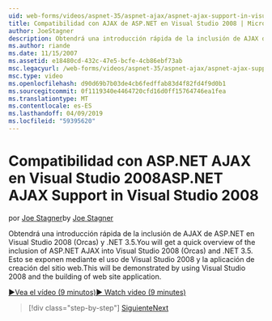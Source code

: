 ```yaml
---
uid: web-forms/videos/aspnet-35/aspnet-ajax/aspnet-ajax-support-in-visual-studio-2008
title: Compatibilidad con AJAX de ASP.NET en Visual Studio 2008 | Microsoft Docs
author: JoeStagner
description: Obtendrá una introducción rápida de la inclusión de AJAX de ASP.NET en Visual Studio 2008 (Orcas) y .NET 3.5. Esto se exponen mediante el uso de Visual Studio...
ms.author: riande
ms.date: 11/15/2007
ms.assetid: e18480cd-432c-47e5-bcfe-4cb86ebf73ab
msc.legacyurl: /web-forms/videos/aspnet-35/aspnet-ajax/aspnet-ajax-support-in-visual-studio-2008
msc.type: video
ms.openlocfilehash: d90d69b7b03de4cb6fedffab83d4f82fd4f9d0b1
ms.sourcegitcommit: 0f1119340e4464720cfd16d0ff15764746ea1fea
ms.translationtype: MT
ms.contentlocale: es-ES
ms.lasthandoff: 04/09/2019
ms.locfileid: "59395620"
---
```

# <a name="aspnet-ajax-support-in-visual-studio-2008"></a><span data-ttu-id="d418f-104">Compatibilidad con ASP.NET AJAX en Visual Studio 2008</span><span class="sxs-lookup"><span data-stu-id="d418f-104">ASP.NET AJAX Support in Visual Studio 2008</span></span>

<span data-ttu-id="d418f-105">por [Joe Stagner](https://github.com/JoeStagner)</span><span class="sxs-lookup"><span data-stu-id="d418f-105">by [Joe Stagner](https://github.com/JoeStagner)</span></span>

<span data-ttu-id="d418f-106">Obtendrá una introducción rápida de la inclusión de AJAX de ASP.NET en Visual Studio 2008 (Orcas) y .NET 3.5.</span><span class="sxs-lookup"><span data-stu-id="d418f-106">You will get a quick overview of the inclusion of ASP.NET AJAX into Visual Studio 2008 (Orcas) and .NET 3.5.</span></span> <span data-ttu-id="d418f-107">Esto se exponen mediante el uso de Visual Studio 2008 y la aplicación de creación del sitio web.</span><span class="sxs-lookup"><span data-stu-id="d418f-107">This will be demonstrated by using Visual Studio 2008 and the building of web site application.</span></span>

[<span data-ttu-id="d418f-108">&#9654;Vea el vídeo (9 minutos)</span><span class="sxs-lookup"><span data-stu-id="d418f-108">&#9654; Watch video (9 minutes)</span></span>](https://channel9.msdn.com/Blogs/ASP-NET-Site-Videos/aspnet-ajax-support-in-visual-studio-2008)

> [!div class="step-by-step"]
> [<span data-ttu-id="d418f-109">Siguiente</span><span class="sxs-lookup"><span data-stu-id="d418f-109">Next</span></span>](adding-ajax-functionality-to-an-existing-aspnet-page.md)
